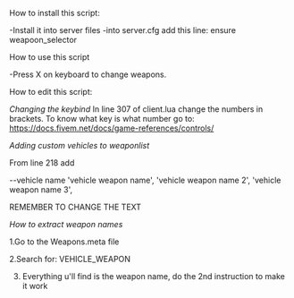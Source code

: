 How to install this script:

-Install it into server files
-into server.cfg add this line:
ensure weapoon_selector



How to use this script

-Press X on keyboard to change weapons.


How to edit this script:


*Changing the keybind*
In line 307 of client.lua change the numbers in brackets. To know what key is what number go to: https://docs.fivem.net/docs/game-references/controls/


*Adding custom vehicles to weaponlist*

From line 218 add  

  --vehicle name
  'vehicle weapon name',
  'vehicle weapon name 2',
  'vehicle weapon name 3',


REMEMBER TO CHANGE THE TEXT

*How to extract weapon names*

1.Go to the Weapons.meta file

2.Search for: VEHICLE_WEAPON

3. Everything u'll find is the weapon name, do the 2nd instruction to make it work
